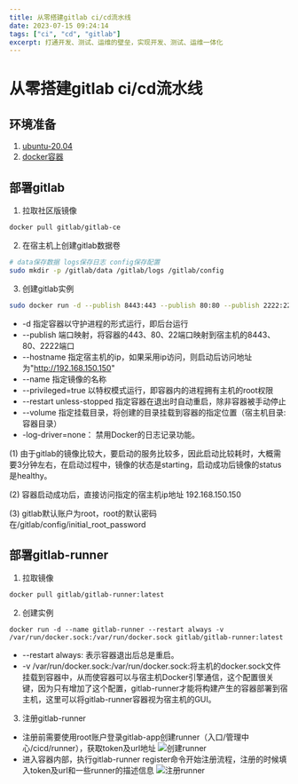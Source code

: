 ```yaml
---
title: 从零搭建gitlab ci/cd流水线
date: 2023-07-15 09:24:14
tags: ["ci", "cd", "gitlab"]
excerpt: 打通开发、测试、运维的壁垒，实现开发、测试、运维一体化
---
```


# 从零搭建gitlab ci/cd流水线

## 环境准备

1. [ubuntu-20.04](https://www.releases.ubuntu.com/jammy/) 
2. [docker容器](https://zhuanlan.zhihu.com/p/632732853) 

## 部署gitlab
1. 拉取社区版镜像
```bash
docker pull gitlab/gitlab-ce
```

2. 在宿主机上创建gitlab数据卷
```bash
# data保存数据 logs保存日志 config保存配置
sudo mkdir -p /gitlab/data /gitlab/logs /gitlab/config
```
3. 创建gitlab实例
```bash
sudo docker run -d --publish 8443:443 --publish 80:80 --publish 2222:22 --hostname 192.168.150.150 --name gitlab-app --privileged=true --restart unless-stopped --volume gitlab/config:/etc/gitlab --volume gitlab/logs:/var/log/gitlab --volume gitlab/data:/var/opt/gitlab -log-driver=none gitlab/gitlab-ce:latest
```
- -d 指定容器以守护进程的形式运行，即后台运行
- --publish 端口映射，将容器的443、80、22端口映射到宿主机的8443、80、2222端口
- --hostname 指定宿主机的ip，如果采用ip访问，则启动后访问地址为"http://192.168.150.150"
- --name 指定镜像的名称
- --privileged=true 以特权模式运行，即容器内的进程拥有主机的root权限
- --restart unless-stopped 指定容器在退出时自动重启，除非容器被手动停止
- --volume 指定挂载目录，将创建的目录挂载到容器的指定位置（宿主机目录:容器目录）
- -log-driver=none： 禁用Docker的日志记录功能。

(1) 由于gitlab的镜像比较大，要启动的服务比较多，因此启动比较耗时，大概需要3分钟左右，在启动过程中，镜像的状态是starting，启动成功后镜像的status是healthy。

(2) 容器启动成功后，直接访问指定的宿主机ip地址 192.168.150.150

(3) gitlab默认账户为root，root的默认密码在/gitlab/config/initial_root_password

## 部署gitlab-runner
1. 拉取镜像
```bash
docker pull gitlab/gitlab-runner:latest
```
2. 创建实例
```
docker run -d --name gitlab-runner --restart always -v /var/run/docker.sock:/var/run/docker.sock gitlab/gitlab-runner:latest
```
- --restart always: 表示容器退出后总是重启。
- -v /var/run/docker.sock:/var/run/docker.sock:将主机的docker.sock文件挂载到容器中，从而使容器可以与宿主机Docker引擎通信，这个配置很关键，因为只有增加了这个配置，gitlab-runner才能将构建产生的容器部署到宿主机，这里可以将gitlab-runner容器视为宿主机的GUI。

3. 注册gitlab-runner
- 注册前需要使用root账户登录gitlab-app创建runner（入口/管理中心/cicd/runner），获取token及url地址
![创建runner](/images/cicd/runner-create.png)
- 进入容器内部，执行gitlab-runner register命令开始注册流程，注册的时候填入token及url和一些runner的描述信息
![注册runner](/images/cicd/runner-register.png)